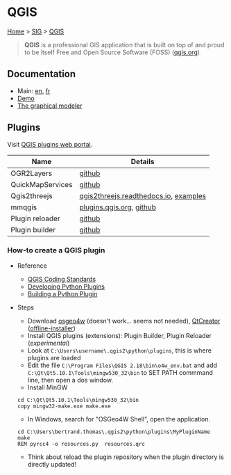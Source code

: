 # QGIS

[Home](../../readme.md) > [SIG](../sig.md) > [QGIS](./qgis.md)

> **QGIS** is a professional GIS application that is built on top of and proud to be itself Free and Open Source Software (FOSS) ([qgis.org](https://www.qgis.org/en/site/))

## Documentation

- Main: [en](https://www.qgis.org/en/docs/index.html), [fr](https://www.qgis.org/fr/docs/index.html)
- [Demo](http://demo.qgis.org/)
- [The graphical modeler](https://docs.qgis.org/2.8/en/docs/user_manual/processing/modeler.html)

## Plugins

Visit [QGIS plugins web portal](https://plugins.qgis.org/).

| Name | Details |
| ---- | ------- |
| OGR2Layers | [github](https://github.com/lucadelu/OGR2Layers/) |
| QuickMapServices | [github](http://nextgis.com/blog/quickmapservices/) |
| Qgis2threejs | [qgis2threejs.readthedocs.io](http://qgis2threejs.readthedocs.io/en/docs-release/), [examples](http://qgis2threejs.readthedocs.io/en/docs-release/Examples.html) |
| mmqgis | [plugins.qgis.org](https://plugins.qgis.org/plugins/mmqgis/), [github](https://github.com/michaelminn/mmqgis) |
| Plugin reloader | [github](https://github.com/borysiasty/plugin_reloader) |
| Plugin builder| [github](https://github.com/g-sherman/Qgis-Plugin-Builder) |

### How-to create a QGIS plugin

- Reference

  - [QGIS Coding Standards](https://www.qgis.org/en/site/getinvolved/development/qgisdevelopersguide/codingstandards.html)
  - [Developing Python Plugins](https://docs.qgis.org/testing/en/docs/pyqgis_developer_cookbook/plugins.html)
  - [Building a Python Plugin](http://www.qgistutorials.com/en/docs/building_a_python_plugin.html)

- Steps

  - Download [osgeo4w](http://trac.osgeo.org/osgeo4w/) (doesn't work... seems not needed), [QtCreator](https://www.qt.io/) ([offline-installer](https://www1.qt.io/offline-installers/))
  - Install QGIS plugins (extensions): Plugin Builder, Plugin Reloader (_experimental_)
  - Look at `C:\Users\username\.qgis2\python\plugins`, this is where plugins are loaded
  - Edit the file `C:\Program Files\QGIS 2.18\bin\o4w_env.bat` and add `C:\Qt\Qt5.10.1\Tools\mingw530_32\bin` to SET PATH commmand line, then open a dos window.
  - Install MinGW

  ```dos
  cd C:\Qt\Qt5.10.1\Tools\mingw530_32\bin
  copy mingw32-make.exe make.exe
  ```

  - In Windows, search for "OSGeo4W Shell", open the application.

  ```dos
  cd C:\Users\bertrand.thomas\.qgis2\python\plugins\MyPluginName
  make
  REM pyrcc4 -o resources.py  resources.qrc
  ```

  - Think about reload the plugin repository when the plugin directory is directly updated!
